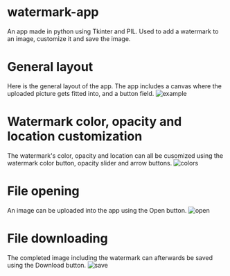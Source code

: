# watermark-app
An app made in python using Tkinter and PIL. Used to add a watermark to an image, customize it and save the image.
# General layout 
Here is the general layout of the app. The app includes a canvas where the uploaded picture gets fitted into, and a button field.
![example](https://github.com/markokorn/watermark-app/assets/9790303/5516791b-dce3-4646-914f-78c93dab4e24)
# Watermark color, opacity and location customization
The watermark's color, opacity and location can all be cusomized using the watermark color button, opacity slider and arrow buttons.
![colors](https://github.com/markokorn/watermark-app/assets/9790303/3097c921-b45b-4424-b499-c89c0569f337)
# File opening
An image can be uploaded into the app using the Open button.
![open](https://github.com/markokorn/watermark-app/assets/9790303/b0bc81e7-f19f-4bb5-a9fd-46dd18a3cedc)
# File downloading
The completed image including the watermark can afterwards be saved using the Download button.
![save](https://github.com/markokorn/watermark-app/assets/9790303/9990a4e1-9e28-4486-a877-288c91ce98f6)



